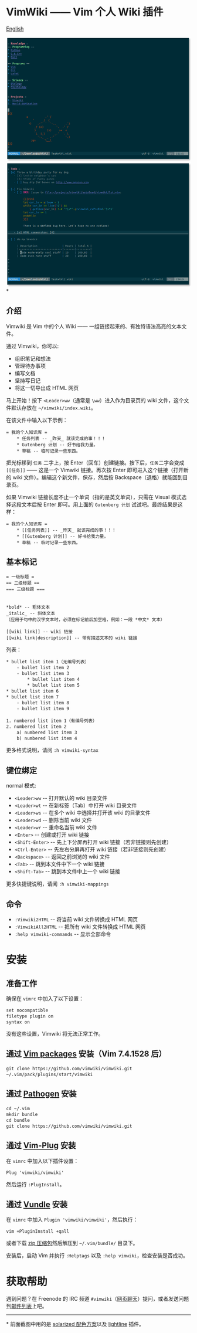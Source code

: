 VimWiki —— Vim 个人 Wiki 插件
==============================================================================

[English](README.md)

![screenshot1](doc/screenshot_1.png)
![screenshot2](doc/screenshot_2.png) *

介绍
------------------------------------------------------------------------------

Vimwiki 是 Vim 中的个人 Wiki —— 一组链接起来的、有独特语法高亮的文本文件。

通过 Vimwiki，你可以:

 * 组织笔记和想法
 * 管理待办事项
 * 编写文档
 * 坚持写日记
 * 将这一切导出成 HTML 网页

马上开始！按下 `<Leader>ww`（通常是 `\ww`）进入作为目录页的 wiki 文件，这个文件默认存放在 `~/vimwiki/index.wiki`。

在该文件中输入以下示例：

    = 我的个人知识库 =
        * 任务列表 -- _昨天_ 就该完成的事！！！
        * Gutenberg 计划 -- 好书给我力量。
        * 草稿 -- 临时记录一些东西。

把光标移到 `任务` 二字上，按 Enter（回车）创建链接。按下后，`任务`二字会变成 `[[任务]]` —— 这是一个 Vimwiki 链接。再次按 Enter 即可进入这个链接（打开新的 wiki 文件）。编辑这个新文件，保存，然后按 Backspace（退格）就能回到目录页。

如果 Vimwiki 链接长度不止一个单词（指的是英文单词），只需在 Visual 模式选择这段文本后按 Enter 即可。用上面的 `Gutenberg 计划` 试试吧。最终结果是这样：

    = 我的个人知识库 =
        * [[任务列表]] -- _昨天_ 就该完成的事！！！
        * [[Gutenberg 计划]] -- 好书给我力量。
        * 草稿 -- 临时记录一些东西。


基本标记
------------------------------------------------------------------------------

    = 一级标题 =
    == 二级标题 ==
    === 三级标题 ===


    *bold* -- 粗体文本
    _italic_ -- 斜体文本
    （应用于句中的汉字文本时，必须在标记前后加空格，例如：一段 *中文* 文本）

    [[wiki link]] -- wiki 链接
    [[wiki link|description]] -- 带有描述文本的 wiki 链接


列表：

    * bullet list item 1（无编号列表）
        - bullet list item 2
        - bullet list item 3
            * bullet list item 4
            * bullet list item 5
    * bullet list item 6
    * bullet list item 7
        - bullet list item 8
        - bullet list item 9

    1. numbered list item 1（有编号列表）
    2. numbered list item 2
        a) numbered list item 3
        b) numbered list item 4


更多格式说明，请阅 `:h vimwiki-syntax`


键位绑定
------------------------------------------------------------------------------

normal 模式:

 * `<Leader>ww` -- 打开默认的 wiki 目录文件
 * `<Leader>wt` -- 在新标签（Tab）中打开 wiki 目录文件
 * `<Leader>ws` -- 在多个 wiki 中选择并打开该 wiki 的目录文件
 * `<Leader>wd` -- 删除当前 wiki 文件
 * `<Leader>wr` -- 重命名当前 wiki 文件
 * `<Enter>` -- 创建或打开 wiki 链接
 * `<Shift-Enter>` -- 先上下分屏再打开 wiki 链接（若非链接则先创建）
 * `<Ctrl-Enter>` -- 先左右分屏再打开 wiki 链接（若非链接则先创建）
 * `<Backspace>` -- 返回之前浏览的 wiki 文件
 * `<Tab>` -- 跳到本文件中下一个 wiki 链接
 * `<Shift-Tab>` -- 跳到本文件中上一个 wiki 链接

更多快捷键说明，请阅 `:h vimwiki-mappings`


命令
------------------------------------------------------------------------------

 * `:Vimwiki2HTML` -- 将当前 wiki 文件转换成 HTML 网页
 * `:VimwikiAll2HTML` -- 把所有 wiki 文件转换成 HTML 网页
 * `:help vimwiki-commands` -- 显示全部命令


安装
==============================================================================

准备工作
------------------------------------------------------------------------------

确保在 `vimrc` 中加入了以下设置：

    set nocompatible
    filetype plugin on
    syntax on

没有这些设置，Vimwiki 将无法正常工作。

通过 [Vim packages](http://vimhelp.appspot.com/repeat.txt.html#packages) 安装（Vim 7.4.1528 后）
------------------------------------------------------------------------------

    git clone https://github.com/vimwiki/vimwiki.git ~/.vim/pack/plugins/start/vimwiki

通过 [Pathogen](http://www.vim.org/scripts/script.php?script_id=2332) 安装
------------------------------------------------------------------------------

    cd ~/.vim
    mkdir bundle
    cd bundle
    git clone https://github.com/vimwiki/vimwiki.git

通过 [Vim-Plug](https://github.com/junegunn/vim-plug) 安装
------------------------------------------------------------------------------

在 `vimrc` 中加入以下插件设置：

    Plug 'vimwiki/vimwiki'

然后运行 `:PlugInstall`。

通过 [Vundle](https://github.com/VundleVim/Vundle.vim) 安装
------------------------------------------------------------------------------

在 `vimrc` 中加入 `Plugin 'vimwiki/vimwiki'`，然后执行：

    vim +PluginInstall +qall

或者下载 [zip 压缩包](https://github.com/vimwiki/vimwiki/archive/master.zip)然后解压到 `~/.vim/bundle/` 目录下。

安装后，启动 Vim 并执行 `:Helptags` 以及 `:help vimwiki`，检查安装是否成功。


获取帮助
==============================================================================

遇到问题？在 Freenode 的 IRC 频道 `#vimwiki`（[网页聊天](https://webchat.freenode.net/?channels=#vimwiki)）提问，或者发送问题到[邮件列表](https://groups.google.com/forum/#!forum/vimwiki)上吧。


----
\* 前面截图中用的是 [solarized 配色方案](https://github.com/altercation/vim-colors-solarized)以及 [lightline](https://github.com/itchyny/lightline.vim) 插件。
